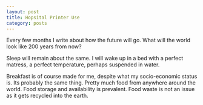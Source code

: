 ```yaml
---
layout: post
title: Hopsital Printer Use
category: posts
---
```


Every few months I write about how the future will go. What will the world look like 200 years from now?

Sleep will remain about the same. I will wake up in a bed with a perfect matress, a perfect temperature, perhaps suspended in water. 

Breakfast is of course made for me, despite what my socio-economic status is. Its probably the same thing. Pretty much food from anywhere around the world. Food storage and availability is prevalent. Food waste is not an issue as it gets recycled into the earth.

